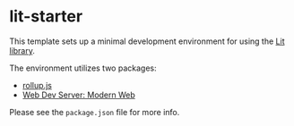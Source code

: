 # lit-starter

This template sets up a minimal development environment for using the
[Lit library](https://lit.dev/).

The environment utilizes two packages:
* [rollup.js](https://rollupjs.org/guide/en/)
* [Web Dev Server: Modern Web](https://modern-web.dev/docs/dev-server/overview/)

Please see the `package.json` file for more info.
